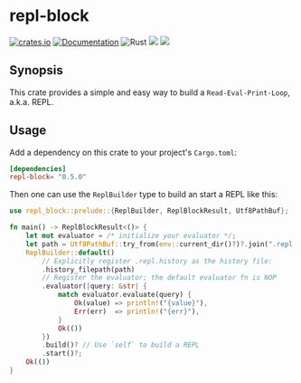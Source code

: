 # repl-block

[![crates.io](https://img.shields.io/crates/v/repl-block?label=repl-block)](https://crates.io/crates/repl-block)
[![Documentation](https://docs.rs/repl-block/badge.svg)](https://docs.rs/repl-block/latest)
![Rust](https://github.com/jjpe/repl-block/workflows/Rust/badge.svg)
![](https://img.shields.io/badge/rustc-1.68.2+-red.svg)
![](https://img.shields.io/crates/l/repl-block)

## Synopsis

This crate provides a simple and easy way to build a `Read-Eval-Print-Loop`,
a.k.a. REPL.

## Usage

Add a dependency on this crate to your project's `Cargo.toml`:
``` toml
[dependencies]
repl-block= "0.5.0"
```

Then one can use the `ReplBuilder` type to build an start a REPL like this:
```rust
use repl_block::prelude::{ReplBuilder, ReplBlockResult, Utf8PathBuf};

fn main() -> ReplBlockResult<()> {
    let mut evaluator = /* initialize your evaluator */;
    let path = Utf8PathBuf::try_from(env::current_dir()?)?.join(".repl.history");
    ReplBuilder::default()
        // Explicitly register .repl.history as the history file:
        .history_filepath(path)
        // Register the evaluator; the default evaluator fn is NOP
        .evaluator(|query: &str| {
            match evaluator.evaluate(query) {
                Ok(value) => println!("{value}"),
                Err(err)  => println!("{err}"),
            }
            Ok(())
        })
        .build()? // Use `self` to build a REPL
        .start()?;
    Ok(())
}

```
